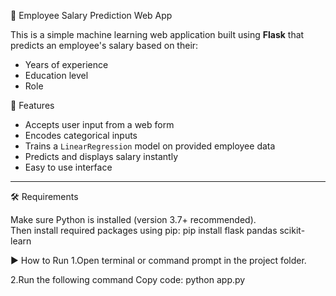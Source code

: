 🧠 Employee Salary Prediction Web App

This is a simple machine learning web application built using **Flask** that predicts an employee's salary based on their:
- Years of experience
- Education level
- Role

 🚀 Features

- Accepts user input from a web form  
- Encodes categorical inputs  
- Trains a `LinearRegression` model on provided employee data  
- Predicts and displays salary instantly  
- Easy to use interface
---

 🛠️ Requirements

Make sure Python is installed (version 3.7+ recommended).  
Then install required packages using pip:
pip install flask pandas scikit-learn

▶️ How to Run
1.Open terminal or command prompt in the project folder.

2.Run the following command
Copy code:
python app.py
